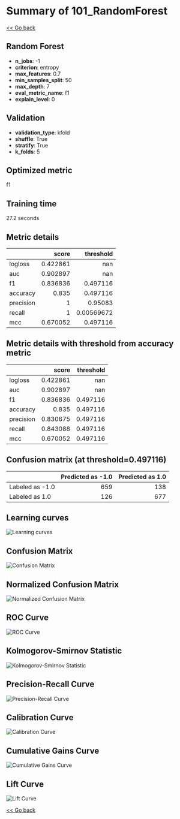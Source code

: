 # Summary of 101_RandomForest

[<< Go back](../README.md)


## Random Forest
- **n_jobs**: -1
- **criterion**: entropy
- **max_features**: 0.7
- **min_samples_split**: 50
- **max_depth**: 7
- **eval_metric_name**: f1
- **explain_level**: 0

## Validation
 - **validation_type**: kfold
 - **shuffle**: True
 - **stratify**: True
 - **k_folds**: 5

## Optimized metric
f1

## Training time

27.2 seconds

## Metric details
|           |    score |    threshold |
|:----------|---------:|-------------:|
| logloss   | 0.422861 | nan          |
| auc       | 0.902897 | nan          |
| f1        | 0.836836 |   0.497116   |
| accuracy  | 0.835    |   0.497116   |
| precision | 1        |   0.95083    |
| recall    | 1        |   0.00569672 |
| mcc       | 0.670052 |   0.497116   |


## Metric details with threshold from accuracy metric
|           |    score |   threshold |
|:----------|---------:|------------:|
| logloss   | 0.422861 |  nan        |
| auc       | 0.902897 |  nan        |
| f1        | 0.836836 |    0.497116 |
| accuracy  | 0.835    |    0.497116 |
| precision | 0.830675 |    0.497116 |
| recall    | 0.843088 |    0.497116 |
| mcc       | 0.670052 |    0.497116 |


## Confusion matrix (at threshold=0.497116)
|                 |   Predicted as -1.0 |   Predicted as 1.0 |
|:----------------|--------------------:|-------------------:|
| Labeled as -1.0 |                 659 |                138 |
| Labeled as 1.0  |                 126 |                677 |

## Learning curves
![Learning curves](learning_curves.png)
## Confusion Matrix

![Confusion Matrix](confusion_matrix.png)


## Normalized Confusion Matrix

![Normalized Confusion Matrix](confusion_matrix_normalized.png)


## ROC Curve

![ROC Curve](roc_curve.png)


## Kolmogorov-Smirnov Statistic

![Kolmogorov-Smirnov Statistic](ks_statistic.png)


## Precision-Recall Curve

![Precision-Recall Curve](precision_recall_curve.png)


## Calibration Curve

![Calibration Curve](calibration_curve_curve.png)


## Cumulative Gains Curve

![Cumulative Gains Curve](cumulative_gains_curve.png)


## Lift Curve

![Lift Curve](lift_curve.png)



[<< Go back](../README.md)
